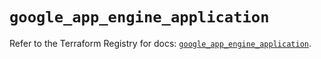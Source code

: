 # `google_app_engine_application`

Refer to the Terraform Registry for docs: [`google_app_engine_application`](https://registry.terraform.io/providers/hashicorp/google/6.4.0/docs/resources/app_engine_application).

